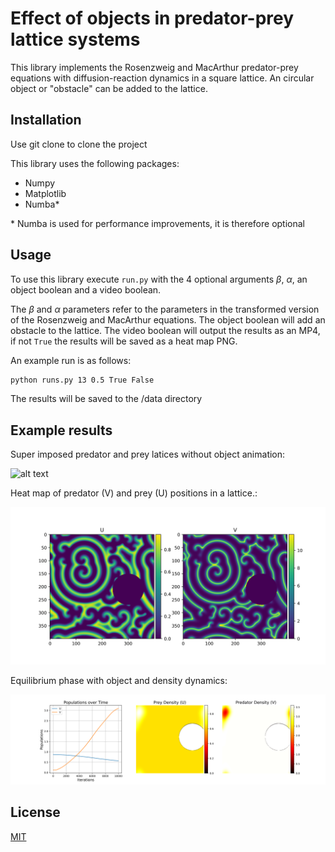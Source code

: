 # Effect of objects in predator-prey lattice systems

This library implements the Rosenzweig and MacArthur predator-prey equations with diffusion-reaction dynamics in a square lattice. An circular object or "obstacle" can be added to the lattice.

## Installation

Use git clone to clone the project

This library uses the following packages:

* Numpy
* Matplotlib
* Numba*

\* Numba is used for performance improvements, it is therefore optional

## Usage
To use this library execute `run.py` with the 4 optional arguments $\beta$, $\alpha$, an object boolean and a video boolean.

The $\beta$ and $\alpha$ parameters refer to the parameters in the transformed version of the Rosenzweig and MacArthur equations. The object boolean will add an obstacle to the lattice. The video boolean will output the results as an MP4, if not `True` the results will be saved as a heat map PNG.

An example run is as follows:

```bash
python runs.py 13 0.5 True False
```
The results will be saved to the /data directory

## Example results

Super imposed predator and prey latices without object animation:

![alt text](/Figures/SamplePlots/gif_demo.gif)

Heat map of predator (V) and prey (U) positions in a lattice.:

![alt text](/Figures/SamplePlots/demo_1.png)

Equilibrium phase with object and density dynamics:

![alt text](/Figures/SamplePlots/demo_3.png)

## License
[MIT](https://choosealicense.com/licenses/mit/)

